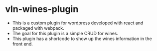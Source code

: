 # vln-wines-plugin

- This is a custom plugin for wordpress developed with react and packaged with webpack.
- The goal for this plugin is a simple CRUD for wines.
- This plugin has a shortcode to show up the wines information in the front end.
